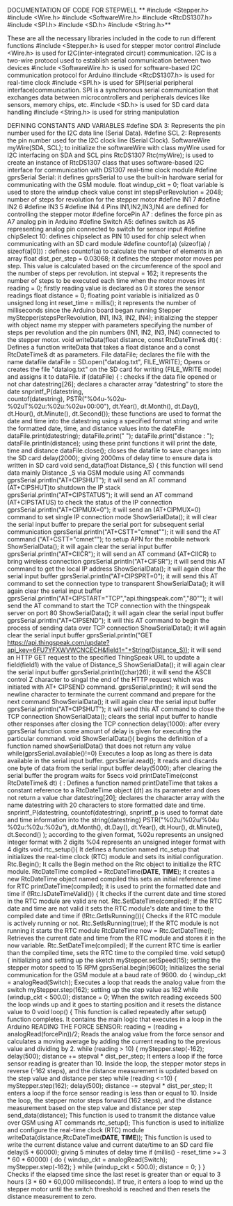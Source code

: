 DOCUMENTATION OF CODE FOR STEPWELL
**
#include <Stepper.h>
#include <Wire.h>
#include <SoftwareWire.h>
#include <RtcDS1307.h>
#include <SPI.h>
#include <SD.h>
#include <String.h>**

These are all the necessary libraries included in the code to run different functions
#include <Stepper.h> is used for stepper motor control
#include <Wire.h> is used for I2C(inter-integrated circuit) communication. I2C is a two-wire protocol used to establish serial communication between two devices
#include <SoftwareWire.h>  is used for software-based I2C communication protocol for Arduino
#include <RtcDS1307.h> is used for real-time clock
#include <SPI.h> is used for SPI(serial peripheral interface)communication. SPI is a synchronous serial communication that exchanges data between microcontrollers and peripherals devices like sensors, memory chips, etc.
#include <SD.h> is used for SD card data handling
#include <String.h> is used for string manipulation

DEFINING CONSTANTS AND VARIABLES
#define SDA 3:  Represents the pin number used for the I2C data line (Serial Data).
#define SCL 2:  Represents the pin number used for the I2C clock line (Serial Clock).
SoftwareWire myWire(SDA, SCL);  to initialize the softwareWire with class myWire used for I2C interfacing on SDA and SCL pins
RtcDS1307<SoftwareWire> Rtc(myWire);  is used to create an instance of RtcDS1307 class that uses software-based I2C interface for communication with DS1307 real-time clock module
#define gprsSerial Serial: it defines gprsSerial to use the built-in hardware serial for communicating with the GSM module.
float windup_ckt = 0;  float variable is used to store the windup check value
const int stepsPerRevolution = 2048; number of steps for revolution for the stepper motor
#define IN1 7
#define IN2 6
#define IN3 5
#define IN4 4
Pins IN1,IN2,IN3,IN4 are defined for controlling the stepper motor
#define forcePin A7 : defines the force pin as A7 analog pin in Arduino
#define Switch A5: defines switch as A5 representing analog pin connected to switch for sensor input
#define chipSelect 10: defines chipselect as PIN 10 used for chip select when communicating with an SD card module
#define countof(a) (sizeof(a) / sizeof(a[0])) : defines countof(a) to calculate the number of elements in an array
float dist_per_step = 0.03068; it defines the stepper motor moves per step. This value is calculated based on the circumference of the spool and the number of steps per revolution.
int stepval = 162; it represents the number of steps to be executed each time when the motor moves
int reading = 0; firstly reading value is declared as 0 it stores the sensor readings
float distance = 0; floating point variable is initialized as 0 
unsigned long int reset_time = millis(); it represents the number of milliseconds since the Arduino board began running
Stepper myStepper(stepsPerRevolution, IN1, IN3, IN2, IN4);  initializing the stepper with object name my stepper with parameters specifying the number of steps per revolution and the pin numbers (IN1, IN2, IN3, IN4) connected to the stepper motor.
void writeData(float distance, const RtcDateTime& dt){ : Defines a function writeData that takes a float distance and a const RtcDateTime& dt as parameters.
File dataFile; declares the file with the name datafile
dataFile = SD.open("datalog.txt", FILE_WRITE);  Opens or creates the file "datalog.txt" on the SD card for writing (FILE_WRITE mode) and assigns it to dataFile.
if (dataFile) { : checks if the data file opened or not
char datestring[26]; declares a character array “datestring” to store the date
snprintf_P(datestring,  
      countof(datestring),
      PSTR("%04u-%02u-%02uT%02u:%02u:%02u+00:00"),
      dt.Year(),
      dt.Month(),
      dt.Day(),
      dt.Hour(),
      dt.Minute(),
      dt.Second());
these functions are used to format the date and time into the datestring using a specified format string and write the formatted date, time, and distance values into the dateFile
dataFile.print(datestring);
  dataFile.print(" ");
  dataFile.print("distance : ");
  dataFile.println(distance);
using these print functions it will print the date, time and distance
dataFile.close(); closes the datafile to save changes into the SD card
delay(2000); giving 2000ms of delay time to ensure data is written in SD card
void send_data(float Distance_S) {  this function will send data mainly Distance _S via GSM module using AT commands
gprsSerial.println("AT+CIPSHUT"); it will send an AT command (AT+CIPSHUT)to shutdown the IP stack
gprsSerial.println("AT+CIPSTATUS"); it will send an AT command (AT+CIPSTATUS) to check the status of the IP connection
gprsSerial.println("AT+CIPMUX=0"); it will send an (AT+CIPMUX=0) command to set single IP connection mode
ShowSerialData(); it will clear the serial input buffer to prepare the serial port for subsequent serial communication
gprsSerial.println("AT+CSTT=\"cmnet\""); it will send the AT command ("AT+CSTT=\"cmnet\""); to setup APN for the mobile network
ShowSerialData(); it will again clear the serial input buffer
gprsSerial.println("AT+CIICR"); it will send an AT command (AT+CIICR) to bring wireless connection
gprsSerial.println("AT+CIFSR"); it will send this  AT command to get the local IP address
ShowSerialData(); it will again clear the serial input buffer
gprsSerial.println("AT+CIPSPRT=0"); it will send this AT command to set the connection type to transparent
ShowSerialData(); it will again clear the serial input buffer
gprsSerial.println("AT+CIPSTART=\"TCP\",\"api.thingspeak.com\",\"80\""); it will send the AT command to start the TCP connection with the thingspeak server on port 80
ShowSerialData(); it will again clear the serial input buffer
gprsSerial.println("AT+CIPSEND"); it will this AT command to begin the process of sending data over TCP connection 
ShowSerialData(); it will again clear the serial input buffer
gprsSerial.println("GET https://api.thingspeak.com/update?api_key=6FU7YFXWVWCNCECH&field1="+String(Distance_S));
it will send an HTTP GET request to the specified ThingSpeak URL to update a field(field1) with the value of Distance_S
ShowSerialData(); it will again clear the serial input buffer
gprsSerial.println((char)26); it will send the ASCII control Z character to singal the end of the HTTP request which was initiated with AT+ CIPSEND command.
gprsSerial.println(); it will send the newline character to terminate the current command and prepare for the next command
ShowSerialData(); it will again clear the serial input buffer
gprsSerial.println("AT+CIPSHUT"); it will send this AT command to close the TCP connection
ShowSerialData(); clears the serial input buffer to handle other responses after closing the TCP connection
delay(1000): after every gprsSerial function some amount of delay is given for executing the particular command.
void ShowSerialData(){ begins the definition of a function named showSerialData() that does not return any value
while(gprsSerial.available()!=0)  Executes a loop as long as there is data available in the serial input buffer.
gprsSerial.read(); It reads and discards one byte of data from the serial input buffer
delay(5000); after clearing the serial buffer the program waits for 5secs
void printDateTime(const RtcDateTime& dt) { : Defines a function named printDateTime that takes a constant reference to a RtcDateTime object (dt) as its parameter and does not return a value
char datestring[20]; declares the character array with the name datestring with 20 characters to store formatted date and time.
snprintf_P(datestring, 
            countof(datestring),
snprintf_p is used to format date and time information into the string(datestring) 
            PSTR("%02u/%02u/%04u %02u:%02u:%02u"),
            dt.Month(),
            dt.Day(),
            dt.Year(),
            dt.Hour(),
            dt.Minute(),
            dt.Second() );
according to the given format, %02u represents an unsigned integer format with 2 digits %04 represents an unsigned integer format with 4 digits
void rtc_setup(){  It defines a function named rtc_setup that initializes the real-time clock (RTC) module and sets its initial configuration.
Rtc.Begin();  It calls the Begin method on the Rtc object to initialize the RTC module.
RtcDateTime compiled = RtcDateTime(__DATE__, __TIME__); it creates a new RtcDateTime object named compiled this sets an initial reference time for RTC
printDateTime(compiled); it is used to print the formatted date and time
if (!Rtc.IsDateTimeValid()) { It checks if the current date and time stored in the RTC module are valid are not.
Rtc.SetDateTime(compiled); If the RTC date and time are not valid it sets the RTC module's date and time to the compiled date and time
if (!Rtc.GetIsRunning()){  Checks if the RTC module is actively running or not.
Rtc.SetIsRunning(true);  If the RTC module is not running it starts the RTC module
RtcDateTime now = Rtc.GetDateTime(); Retrieves the current date and time from the RTC module and stores it in the now variable.
Rtc.SetDateTime(compiled); If the current RTC time is earlier than the compiled time, sets the RTC time to the compiled time.
void setup() { initializing and setting up the sketch
myStepper.setSpeed(15); setting the stepper motor speed to 15 RPM
gprsSerial.begin(9600); Initializes the serial communication for the GSM module at a baud rate of 9600.
do {
    windup_ckt = analogRead(Switch); Executes a loop that reads the analog value from the switch
myStepper.step(162); setting up the step value as 162
while (windup_ckt < 500.0);
  distance = 0;
When the switch reading exceeds 500 the loop winds up and it goes to starting position and it resets the distance value to 0 
void loop() {  This function is called repeatedly after setup() function completes. It contains the main logic that executes in a loop in the Arduino
READING THE FORCE SENSOR:
reading = (reading + analogRead(forcePin))/2; Reads the analog value from the force sensor and calculates a moving average by adding the current reading to the previous value and dividing by 2.
while (reading > 10) { 
myStepper.step(-162);
  delay(500);
distance += stepval * dist_per_step;
It enters a loop if the force sensor reading is greater than 10. Inside the loop, the stepper motor steps in reverse (-162 steps), and the distance measurement is updated based on the step value and distance per step
while (reading <=10) { 
myStepper.step(162);
  delay(500);
  distance -= stepval * dist_per_step;
It enters a loop if the force sensor reading is less than or equal to 10. Inside the loop, the stepper motor steps forward (162 steps), and the distance measurement based on the step value and distance per step
send_data(distance); This function is used to transmit the distance value over GSM using AT commands
rtc_setup(); This function is used to initialize and configure the real-time clock (RTC) module 
writeData(distance,RtcDateTime(__DATE__, __TIME__)); This function is used to write the current distance value and current date/time to an SD card file
  delay(5 * 60000); giving 5 minutes of delay time
if (millis() - reset_time >= 3 * 60 * 60000) {
    do {
      windup_ckt = analogRead(Switch);
      myStepper.step(-162);
    } while (windup_ckt < 500.0);
    distance = 0;
  }
}
Checks if the elapsed time since the last reset is greater than or equal to 3 hours (3 * 60 * 60,000 milliseconds). If true, it enters a loop to wind up the stepper motor until the switch threshold is reached and then resets the distance measurement to zero.
